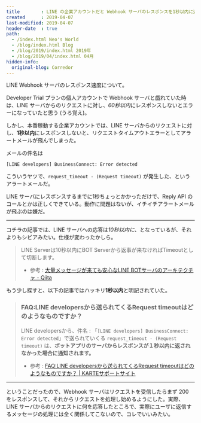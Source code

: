 ```yaml
---
title        : LINE の企業アカウントだと Webhook サーバのレスポンスを1秒以内に返さないといけないみたい
created      : 2019-04-07
last-modified: 2019-04-07
header-date  : true
path:
  - /index.html Neo's World
  - /blog/index.html Blog
  - /blog/2019/index.html 2019年
  - /blog/2019/04/index.html 04月
hidden-info:
  original-blog: Corredor
---
```


LINE Webhook サーバのレスポンス速度について。

Developer Trial プランの個人アカウントで Webhook サーバと戯れていた時は、LINE サーバからのリクエストに対し、*60秒以内*にレスポンスしないとエラーになっていたと思う (うろ覚え)。

しかし、本番稼動する企業アカウントでは、LINE サーバからのリクエストに対し、**1秒以内**にレスポンスしないと、リクエストタイムアウトエラーとしてアラートメールが飛んでしまった。

メールの件名は

```
[LINE developers] BusinessConnect: Error detected
```

こういうヤツで、`request_timeout - (Request timeout)` が発生した、というアラートメールだ。

LINE サーバにレスポンスするまでに1秒ちょっとかかっただけで、Reply API のコールとかは正しくできている。動作に問題はないが、イチイチアラートメールが飛ぶのは嫌だ。

---

コチラの記事では、LINE サーバへの応答は*10秒以内に*、となっているが、それよりもシビアみたい。仕様が変わったかしら。

> LINE Serverは10秒以内にBOT Serverから返事が来なければTimeoutとして切断します。
> 
> - 参考 : [大量メッセージが来ても安心なLINE BOTサーバのアーキテクチャ - Qiita](https://qiita.com/yoichiro6642/items/6d4c7309210af20a5c8f)

もう少し探すと、以下の記事ではハッキリ**1秒以内**と明記されていた。

> ### FAQ:LINE developersから送られてくるRequest timeoutはどのようなものですか？
> 
> LINE developersから、件名 : 「`[LINE developers] BusinessConnect: Error detected`」で送られていくる `request_timeout - (Request timeout)` は、**ボットアプリのサーバからレスポンスが１秒以内に返されなかった場合に通知されます。**
> 
> - 参考 : [FAQ:LINE developersから送られてくるRequest timeoutはどのようなものですか？ | KARTEサポートサイト](https://support2.karte.io/note/note-line/11834/)

---

ということだったので、Webhook サーバはリクエストを受信したらまず 200 をレスポンスして、それからリクエストを処理し始めるようにした。実際、LINE サーバからのリクエストに何を応答したところで、実際にユーザに返信するメッセージの処理には全く関係してこないので、コレでいいみたい。
